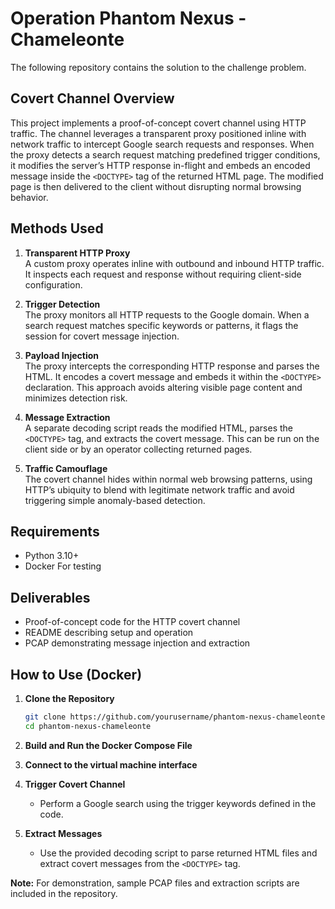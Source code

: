 # Operation Phantom Nexus - Chameleonte

The following repository contains the solution to the challenge problem.

## Covert Channel Overview

This project implements a proof-of-concept covert channel using HTTP traffic. The channel leverages a transparent proxy positioned inline with network traffic to intercept Google search requests and responses. When the proxy detects a search request matching predefined trigger conditions, it modifies the server’s HTTP response in-flight and embeds an encoded message inside the `<DOCTYPE>` tag of the returned HTML page. The modified page is then delivered to the client without disrupting normal browsing behavior.

## Methods Used

1. **Transparent HTTP Proxy**  
   A custom proxy operates inline with outbound and inbound HTTP traffic. It inspects each request and response without requiring client-side configuration.

2. **Trigger Detection**  
   The proxy monitors all HTTP requests to the Google domain. When a search request matches specific keywords or patterns, it flags the session for covert message injection.

3. **Payload Injection**  
   The proxy intercepts the corresponding HTTP response and parses the HTML. It encodes a covert message and embeds it within the `<DOCTYPE>` declaration. This approach avoids altering visible page content and minimizes detection risk.

4. **Message Extraction**  
   A separate decoding script reads the modified HTML, parses the `<DOCTYPE>` tag, and extracts the covert message. This can be run on the client side or by an operator collecting returned pages.

5. **Traffic Camouflage**  
   The covert channel hides within normal web browsing patterns, using HTTP’s ubiquity to blend with legitimate network traffic and avoid triggering simple anomaly-based detection.

## Requirements

- Python 3.10+
- Docker For testing

## Deliverables

- Proof-of-concept code for the HTTP covert channel
- README describing setup and operation
- PCAP demonstrating message injection and extraction


## How to Use (Docker)

1. **Clone the Repository**
   ```bash
   git clone https://github.com/yourusername/phantom-nexus-chameleonte.git
   cd phantom-nexus-chameleonte
   ```

2. **Build and Run the Docker Compose File**

3. **Connect to the virtual machine interface**
   
4. **Trigger Covert Channel**
   - Perform a Google search using the trigger keywords defined in the code.

5. **Extract Messages**
   - Use the provided decoding script to parse returned HTML files and extract covert messages from the `<DOCTYPE>` tag.

**Note:** For demonstration, sample PCAP files and extraction scripts are included in the repository.